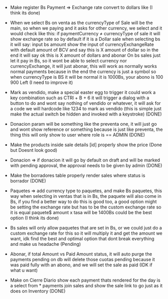 - Make register Bs Payment => Exchange rate convert to dollars like (I think its done)

- When we select Bs on venta as the currencyType of Sale will be the main, so when we paying and it asks for other currency, we select and it would check like this:
if paymentCurrency ≠ currencyType of sale it will show exchange rate so by default if it is a Dollar sale when selecting bs it will say:
input bs amount  show the input of currencyExchangeRate with default amount of BCV and say this is X amount of dollar so in the end it will say ok this is X amount of dollars and abonar
On bs sales just let it pay in Bs, so it wont be able to select currency nor currencyExchange, it will just abonar, this will work as normally works normal payments because in the end the currency is just a symbol so when currencyType is BS it will be normal it is 1000Bs, your abono is 100 900 Left  (I need to improve it)

- Mark as vendido, make a special easter egg to trigger it could work a key combination such as CTRl + B + 6 it will trigger a dialog with a button to do and wont say nothing of vendido or whatever, it will ask for a code we will hardcode like 1234 to mark as vendido (this is simple just make the actual switch be hidden and invoked with a keystroke) (DONE)

- Donacion param will be something like the preventa one, it will just go and wont show reference or something because is just like preventa, the thing this will only show to user where role is == ADMIN  (DONE)

- Make the products inside sale details [id] properly show the price (Done but Doesnt look good)

- Donacion => if donacion it will go by default on draft and will be marked with pending approval, the approval needs to be given by admin (DONE)

- Make the borradores table properly render sales where status is borrador (DONE)

- Paquetes => add currency type to paquetes, and make Bs paquetes, this way when selecting in ventas that is in Bs, the paquete will also come in Bs, if you find a better way to do this is good too, a good option might be setting the exchange rate but has to be the custom exchange rate so it is equal paquete$ amount x tasa will be 1400Bs could be the best option  (I think its done)

- Bs sales will only allow paquetes that are set in Bs, or we could just do a custom exchange rate for this so it will multiply it and get the amount we want, idk find the best and optimal option that dont break everything and make us headache  (Pending)

- Abonar, if total Amount vs Paid Amount status, it will auto purge the payments pending on db will delete those cuotas pending because it was paid fully with an abono, and we will set the sale as paid  (IDK if what u want)

- Make on Cierre Diario show each payment thats rendered for the day is a select from * payments join sales and show the sale link to go just as it does on Inventory  (DONE)
